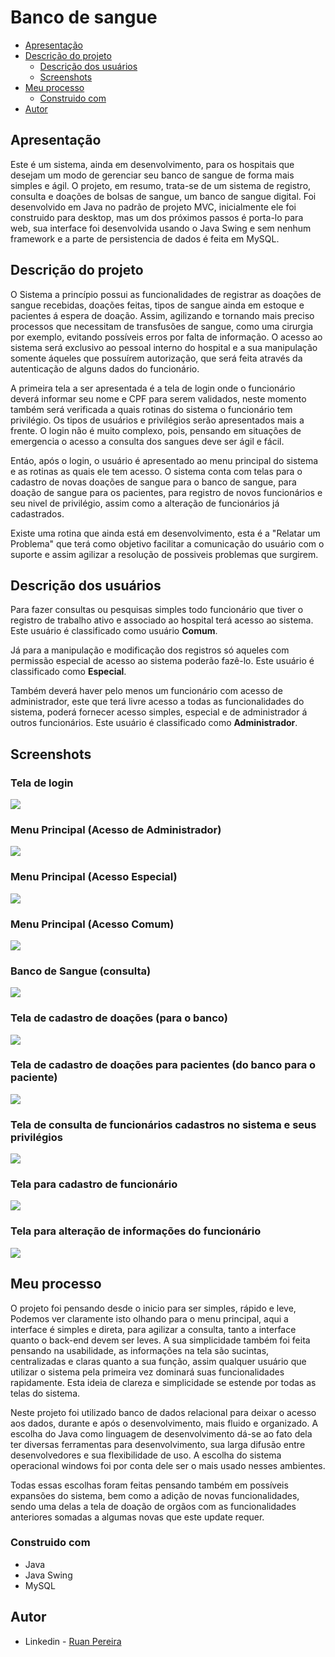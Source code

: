 # Banco de sangue

- [Apresentação](#apresentação)
- [Descrição do projeto](#descrição-do-projeto)
  - [Descrição dos usuários](#descrição-dos-usuários)
  - [Screenshots](#screenshots)
- [Meu processo](#meu-processo)
  - [Construido com](#construido-com)
- [Autor](#autor)

## Apresentação

Este é um sistema, ainda em desenvolvimento, para os hospitais que desejam um modo de gerenciar seu banco de sangue de forma mais simples e ágil. O projeto, em resumo, trata-se de um sistema de registro, consulta e doações de bolsas de sangue, um banco de sangue digital. Foi desenvolvido em Java no padrão de projeto MVC, inicialmente ele foi construido para desktop, mas um dos próximos passos é porta-lo para web, sua interface foi desenvolvida usando o Java Swing e sem nenhum framework e a parte de persistencia de dados é feita em MySQL.

## Descrição do projeto

O Sistema a princípio possui as funcionalidades de registrar as doações de sangue recebidas, doações feitas, tipos de sangue ainda em estoque e pacientes á espera de doação. Assim, agilizando e tornando mais preciso processos que necessitam de transfusões de sangue, como uma cirurgia por exemplo, evitando possíveis erros por falta de informação. O acesso ao sistema será exclusivo ao pessoal interno do hospital e a sua manipulação somente áqueles que possuírem autorização, que será feita através da autenticação de alguns dados do funcionário.

A primeira tela a ser apresentada é a tela de login onde o funcionário deverá informar seu nome e CPF para serem validados, neste momento também será verificada a quais rotinas do sistema o funcionário tem privilégio. Os tipos de usuários e privilégios serão apresentados mais a frente. O login não é muito complexo, pois, pensando em situações de emergencia o acesso a consulta dos sangues deve ser ágil e fácil.

Entáo, após o login, o usuário é apresentado ao menu principal do sistema e as rotinas as quais ele tem acesso. O sistema conta com telas para o cadastro de novas doações de sangue para o banco de sangue, para doação de sangue para os pacientes, para registro de novos funcionários e seu nivel de privilégio, assim como a alteração de funcionários já cadastrados.

Existe uma rotina que ainda está em desenvolvimento, esta é a "Relatar um Problema" que terá como objetivo facilitar a comunicação do usuário com o suporte e assim agilizar a resolução de possiveis problemas que surgirem.

## Descrição dos usuários

Para fazer consultas ou pesquisas simples todo funcionário que tiver o registro de trabalho ativo e associado ao hospital terá acesso ao sistema. Este usuário é classificado como usuário **Comum**.

Já para a manipulação e modificação dos registros só aqueles com permissão especial de acesso ao sistema poderão fazê-lo. Este usuário é classificado como **Especial**.

Também deverá haver pelo menos um funcionário com acesso de administrador, este que terá livre acesso a todas as funcionalidades do sistema, poderá fornecer acesso simples,  especial e de administrador á outros funcionários. Este usuário é classificado como **Administrador**.

## Screenshots

### Tela de login
![](./screenshots/readme-images/telaLogin.PNG)

### Menu Principal (Acesso de Administrador)
![](./screenshots/readme-images/telaMenuPrincipal.png)

### Menu Principal (Acesso Especial)
![](./screenshots/readme-images/telaMenuPrincipalAcessoEspecial.png)

### Menu Principal (Acesso Comum)
![](./screenshots/readme-images/telaMenuPrincipalAcessoComum.png)

### Banco de Sangue (consulta)
![](./screenshots/readme-images/telaBancoSangue.png)

### Tela de cadastro de doações (para o banco)
![](./screenshots/readme-images/telaCadastroDoacao.png)

### Tela de cadastro de doações para pacientes (do banco para o paciente)
![](./screenshots/readme-images/telaDoarPaciente.png)

### Tela de consulta de funcionários cadastros no sistema e seus privilégios
![](./screenshots/readme-images/telaFuncionario.png)

### Tela para cadastro de funcionário
![](./screenshots/readme-images/telaCadastrarFuncionario.png)

### Tela para alteração de informações do funcionário
![](./screenshots/readme-images/telaAlterarFuncionario.png)


## Meu processo

O projeto foi pensando desde o inicio para ser simples, rápido e leve, Podemos ver claramente isto olhando para o menu principal, aqui a interface é simples e direta, para agilizar a consulta, tanto a interface quanto o back-end devem ser leves. A sua simplicidade também foi feita pensando na usabilidade, as informações na tela são sucintas, centralizadas e claras quanto a sua função, assim qualquer usuário que utilizar o sistema pela primeira vez dominará suas funcionalidades rapidamente. Esta ideia de clareza e simplicidade se estende por todas as telas do sistema. 

Neste projeto foi utilizado banco de dados relacional para deixar o acesso aos dados, durante e após o desenvolvimento, mais fluido e organizado.
A escolha do Java como linguagem de desenvolvimento dá-se ao fato dela ter diversas ferramentas para desenvolvimento, sua larga difusão entre desenvolvedores e sua flexibilidade de uso. 
A escolha do sistema operacional windows foi por conta dele ser o mais usado nesses ambientes.

Todas essas escolhas foram feitas pensando também em possíveis expansões do sistema, bem como a adição de novas funcionalidades, sendo uma delas a tela de doação de orgãos com as funcionalidades anteriores somadas a algumas novas que este update requer.

### Construido com

- Java
- Java Swing
- MySQL

## Autor

- Linkedin - [Ruan Pereira](https://www.linkedin.com/in/ruan-pereira-651523237/)
